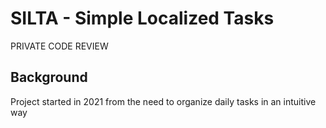 # SILTA - Simple Localized Tasks
PRIVATE CODE REVIEW
## Background
Project started in 2021 from the need to organize daily tasks in an intuitive way
